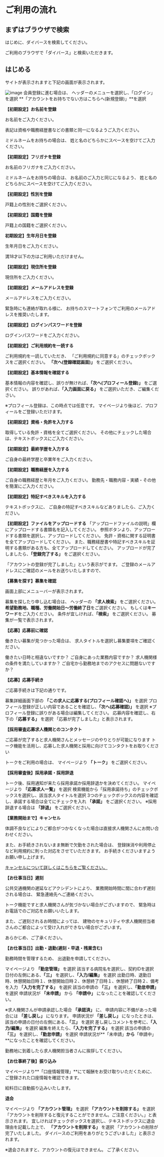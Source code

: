 # ご利用の流れ



## まずはブラウザで検索

はじめに、ダイバースを検索してください。

ご利用のブラウザで「ダイバース」と検索いただきます。

## はじめる

サイトが表示されますと下記の画面が表示されます。

![image](/faqs/images/w004.png)
会員登録に進む場合は、
ヘッダーのメニューを選択し、「ログイン」を選択
**「アカウントをお持ちでない方はこちらへ(新規登録)」**を選択

**【初期設定】お名前を登録**

お名前をご入力ください。

表記は資格や職務経歴書などの書類と同一になるようご入力ください。

ミドルネームをお持ちの場合は、
姓と名のどちらかにスペースを空けてご入力ください。

**【初期設定】フリガナを登録**

お名前のフリガナをご入力ください。

ミドルネームをお持ちの場合は、
お名前のご入力と同じになるよう、
姓と名のどちらかにスペースを空けてご入力ください。

**【初期設定】性別を登録**

戸籍上の性別をご選択ください。

**【初期設定】国籍を登録**

戸籍上の国籍をご選択ください。

**初期設定】生年月日を登録**

生年月日をご入力ください。

満18才以下の方はご利用いただけません。


**【初期設定】現住所を登録**

現住所をご入力ください。

**【初期設定】メールアドレスを登録**

メールアドレスをご入力ください。

緊急時にも連絡が取れる様に、
お持ちのスマートフォンでご利用のメールアドレスを推奨いたします。

**【初期設定】ログインパスワードを登録**

ログインパスワードをご入力ください。

**【初期設定】ご利用規約を一読する**

ご利用規約を一読していただき、
「ご利用規約に同意する」のチェックボックスをご選択ください。
**「次へ(登録確認画面)」** をご選択ください。

**【初期設定】基本情報を確認する**

基本情報の内容を確認し、誤りが無ければ、**「次へ(プロフィール登録)」** をご選択ください。
誤りがあれば、**「入力画面に戻る」** をご選択いただき、ご編集ください。

※プロフィール登録は、この時点では任意です。
マイページより後ほど、プロフィールをご登録いただけます。

**【初期設定】資格・免許を入力する**

取得している免許・資格を全てご選択ください。
その他にチェックした場合は、テキストボックスにご入力ください。

**【初期設定】最終学歴を入力する**

ご自身の最終学歴と卒業年をご入力ください。

**【初期設定】職務経歴を入力する**

ご自身の職務経歴と年月をご入力ください。
勤務先・職務内容・実績・その他を簡潔にご入力ください。

**【初期設定】特記すべきスキルを入力する**

テキストボックスに、
ご自身の特記すべきスキルなどありましたら、ご入力ください。

**【初期設定】ファイルをアップロードする**
「アップロードファイルの説明」欄にアップロードする書類名を記入してください。
参照ボタンより、アップロードする書類を選択し、アップロードしてください。
免許・資格に関する証明書を全てアップロードしてください。
また、職務経歴書や特記すべきスキルを証明する書類がある方も、全てアップロードしてください。
アップロードが完了しましたら、**「登録完了する」** をご選択ください。

「アカウントの登録が完了しました」という表示がでます。
ご登録のメールアドレスにご確認のメールをお送りいたしますので、



**【募集を探す】募集を確認**

画面上部にメニューバーが表示されます。

募集を探したり申し込む場合は、
ヘッダーの **「求人検索」** をご選択ください。
**希望勤務地、職種、労働開始日～労働終了日**をご選択ください。
もしくは**キーワード**をご入力ください。
条件が宜しければ、**「検索」** をご選択ください。
募集が一覧で表示されます。



**【応募】応募前に確認**

働きたい募集が見つかった場合は、
求人タイトルを選択し募集要項をご確認ください。

働きたい日時と相違ないですか？
ご自身にあった業務内容ですか？
求人機関様の条件を満たしていますか？
ご自宅から勤務地までのアクセスに問題ないですか？

**【応募】応募手続き**

ご応募手続きは下記の通りです。

募集詳細画面下部の **「この求人に応募する(プロフィール確認へ)」** を選択
プロフィール登録が正しい内容であることを確認し、**「次へ(応募確認)」** を選択
※プロフィール登録に誤りがある場合は編集してください。
応募内容を確認し、右下の「**応募する」** を選択
「応募が完了しました」と表示されます。

**【採用審査応募求人機関とのコンタクト**

ご応募が完了すると求人機関さんとメッセージのやりとりが可能になります
トーク機能を活用し、応募した求人機関と採用に向けてコンタクトをお取りください

トークをご利用の場合は、
マイページより **「トーク」** をご選択ください。

**【採用審査後】採用承諾・採用辞退**

トーク後、採用通知が来たら採用承諾か採用辞退かを決めてください。
マイページより **「応募求人一覧」** を選択
検索機能から「採用承諾待ち」のチェックボックスを選択し、該当求人タイトルを選択
3つのチェックボックスの内容を確認し、承諾する場合は全てにチェックを入れ **「承諾」** をご選択ください。
※採用辞退する場合は **「辞退」** をご選択ください。

**【業務開始まで】キャンセル**

体調不良などによりご都合がつかなくなった場合は直接求人機関さんにお問い合わせください。


また、お手続きされないまま無断で欠勤をされた場合は、
登録抹消や利用停止など利用規約に則った対応をさせていただきます。
お手続きくださいますようお願い申し上げます。

[キャンセルについて詳しくはこちらをご覧ください。](/faqs/w018d?category=employee)

**【お仕事当日】遅刻**

公共交通機関の遅延などアクシデントにより、
業務開始時間に間に合わず遅刻される場合は、
緊急連絡先へご連絡ください。

トーク機能ですと求人機関さんが気づかない場合がございますので、
緊急時はお電話でのご対応をお願いいたします。

また、ご遅刻されるお時間によっては、
建物のセキュリティや求人機関担当者さんのご都合によって受け入れができない場合がございます。

あらかじめ、ご了承ください。

**【お仕事当日】出勤・退勤(遅刻・早退・残業含む)**

勤務時間を管理するため、
出退勤を申請してください。

マイページより **「勤怠管理」** を選択
該当する病院名を選択し、契約IDを選択
日付の左側にある、**「三」** を選択し、**「入力/編集」** を選択
出勤日時、退勤日時、休憩開始日時１、休憩開始日時２、休憩終了日時１、休憩終了日時２、備考を入力
**「入力を完了する」** を選択
該当の申請の **「三」** を選択し、**「勤怠申請」** を選択
申請状況が **「未申請」** から **「申請中」** になったことを確認してください。

※求人機関さんが申請承認した場合 **「承認済」** に、
申請内容に不備があった場合には **「差し戻し」** になります。
申請状況が **「差し戻し」** になったときは、該当の申請の日付の左側にある、**「三」** を選択
差し戻しコメントを参考に、**「入力/編集」** を選択
編集を終えたら、**「入力を完了する」** を選択
該当の申請の **「三」** を選択し、**「勤怠申請」** を選択
申請状況が**「未申請」**から**「申請中」**になったことを確認してください。

勤務地に到着したら求人機関担当者さんに挨拶してください。


**【お仕事終了後】振り込み**

マイページより**「口座情報管理」**にて報酬をお受け取りいただくために、
ご登録された口座情報を確認できます。

給料日に自動振り込みいたします。


**退会**

マイページより **「アカウント管理」** を選択
**「アカウントを削除する」** を選択
「アカウントを削除すると復元することができません。ご注意ください。」と表示されます。
宜しければチェックボックスを選択し、テキストボックスに退会理由を記載した上で、
**「アカウントを削除する」** を選択
「アカウントの削除が完了いたしました。
ダイバースのご利用をありがとうございました」と表示されます。

※退会されますと、アカウントの復元はできません。
ご了承ください。